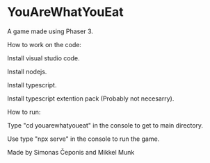 # YouAreWhatYouEat
A game made using Phaser 3.



How to work on the code:

Install visual studio code.

Install nodejs.

Install typescript.

Install typescript extention pack (Probably not necesarry).



How to run:

Type "cd youarewhatyoueat" in the console to get to main directory.

Use type "npx serve" in the console to run the game.




Made by Simonas Čeponis and Mikkel Munk
